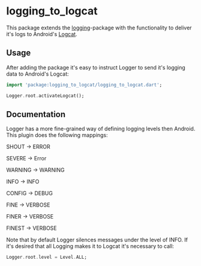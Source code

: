 # logging_to_logcat

This package extends the [logging](https://pub.dev/packages/logging)-package with the functionality
to deliver it's logs to Android's [Logcat](https://developer.android.com/studio/debug/am-logcat).

## Usage

After adding the package it's easy to instruct Logger to send it's logging data to Android's Logcat:

```dart
import 'package:logging_to_logcat/logging_to_logcat.dart';

Logger.root.activateLogcat();
```

## Documentation
Logger has a more fine-grained way of defining logging levels then Android. This plugin does the
following mappings:

SHOUT -> ERROR

SEVERE -> Error

WARNING -> WARNING

INFO -> INFO

CONFIG -> DEBUG

FINE -> VERBOSE

FINER -> VERBOSE

FINEST -> VERBOSE

Note that by default Logger silences messages under the level of INFO. If it's desired that all
Logging makes it to Logcat it's necessary to call:

```dart
Logger.root.level = Level.ALL;
```

